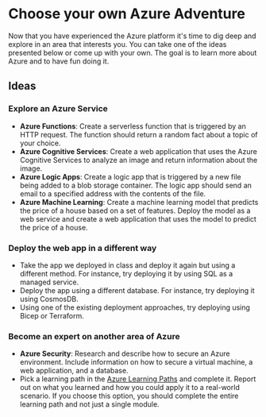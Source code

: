 # Choose your own Azure Adventure
Now that you have experienced the Azure platform it's time to dig deep and explore in an area that interests you.  You can take one of the ideas presented below or come up with your own.  The goal is to learn more about Azure and to have fun doing it.

## Ideas
### Explore an Azure Service
- **Azure Functions**: Create a serverless function that is triggered by an HTTP request.  The function should return a random fact about a topic of your choice.
- **Azure Cognitive Services**: Create a web application that uses the Azure Cognitive Services to analyze an image and return information about the image.
- **Azure Logic Apps**: Create a logic app that is triggered by a new file being added to a blob storage container.  The logic app should send an email to a specified address with the contents of the file.
- **Azure Machine Learning**: Create a machine learning model that predicts the price of a house based on a set of features.  Deploy the model as a web service and create a web application that uses the model to predict the price of a house.
  
### Deploy the web app in a different way
- Take the app we deployed in class and deploy it again but using a different method.  For instance, try deploying it by using SQL as a managed service.
- Deploy the app using a different database.  For instance, try deploying it using CosmosDB.
- Using one of the existing deployment approaches, try deploying using Bicep or Terraform.

### Become an expert on another area of Azure
- **Azure Security**: Research and describe how to secure an Azure environment.  Include information on how to secure a virtual machine, a web application, and a database.
- Pick a learning path in the [Azure Learning Paths](https://docs.microsoft.com/en-us/learn/azure/) and complete it.  Report out  on what you learned and how you could apply it to a real-world scenario.  If you choose this option, you should complete the entire learning path and not just a single module.
